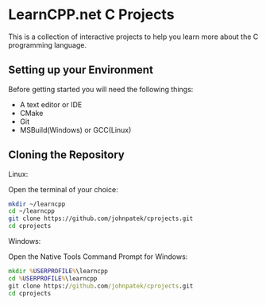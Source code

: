 # LearnCPP.net C Projects

This is a collection of interactive projects to help you learn more
about the C programming language.

## Setting up your Environment

Before getting started you will need the following things:

+ A text editor or IDE
+ CMake
+ Git
+ MSBuild(Windows) or GCC(Linux)

## Cloning the Repository

Linux:

Open the terminal of your choice:

```sh
mkdir ~/learncpp
cd ~/learncpp
git clone https://github.com/johnpatek/cprojects.git
cd cprojects
```

Windows:

Open the Native Tools Command Prompt for Windows:

```cmd
mkdir %USERPROFILE%\learncpp
cd %USERPROFILE%\learncpp
git clone https://github.com/johnpatek/cprojects.git
cd cprojects
```

## 